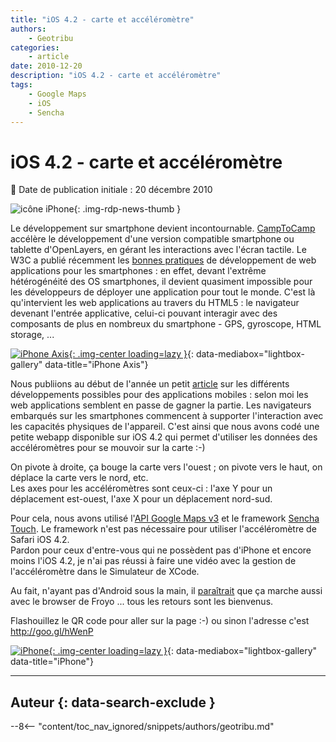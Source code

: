 ```yaml
---
title: "iOS 4.2 - carte et accéléromètre"
authors:
    - Geotribu
categories:
    - article
date: 2010-12-20
description: "iOS 4.2 - carte et accéléromètre"
tags:
    - Google Maps
    - iOS
    - Sencha
---
```


# iOS 4.2 - carte et accéléromètre

:calendar: Date de publication initiale : 20 décembre 2010

![icône iPhone](https://cdn.geotribu.fr/img/logos-icones/divers/iphone_logo.png "icône iPhone"){: .img-rdp-news-thumb }

Le développement sur smartphone devient incontournable. [CampToCamp](http://www.camptocamp.com/fr/blog/2010/12/mobile-web-gis/) accélère le développement d'une version compatible smartphone ou tablette d'OpenLayers, en gérant les interactions avec l'écran tactile. Le W3C a publié récemment les [bonnes pratiques](http://www.w3.org/TR/mwabp/) de développement de web applications pour les smartphones : en effet, devant l'extrême hétérogénéité des OS smartphones, il devient quasiment impossible pour les développeurs de déployer une application pour tout le monde. C'est là qu'intervient les web applications au travers du HTML5 : le navigateur devenant l'entrée applicative, celui-ci pouvant interagir avec des composants de plus en nombreux du smartphone - GPS, gyroscope, HTML storage, ...

[![iPhone Axis](https://cdn.geotribu.fr/img/articles-blog-rdp/articles/2010/iphone_axis.png "iPhone Axis"){: .img-center loading=lazy }](https://cdn.geotribu.fr/img/articles-blog-rdp/articles/2010/iphone_axis.png){: data-mediabox="lightbox-gallery" data-title="iPhone Axis"}

Nous publiions au début de l'année un petit [article](http://www.geotribu.net/node/195) sur les différents développements possibles pour des applications mobiles : selon moi les web applications semblent en passe de gagner la partie. Les navigateurs embarqués sur les smartphones commencent à supporter l'interaction avec les capacités physiques de l'appareil. C'est ainsi que nous avons codé une petite webapp disponible sur iOS 4.2 qui permet d'utiliser les données des accéléromètres pour se mouvoir sur la carte :-)

On pivote à droite, ça bouge la carte vers l'ouest ; on pivote vers le haut, on déplace la carte vers le nord, etc.  
Les axes pour les accéléromètres sont ceux-ci : l'axe Y pour un déplacement est-ouest, l'axe X pour un déplacement nord-sud.

Pour cela, nous avons utilisé l'[API Google Maps v3](http://code.google.com/intl/fr-FR/apis/maps/documentation/javascript/) et le framework [Sencha Touch](http://www.sencha.com/products/touch/). Le framework n'est pas nécessaire pour utiliser l'accéléromètre de Safari iOS 4.2.  
Pardon pour ceux d'entre-vous qui ne possèdent pas d'iPhone et encore moins l'iOS 4.2, je n'ai pas réussi à faire une vidéo avec la gestion de l'accéléromètre dans le Simulateur de XCode.

Au fait, n'ayant pas d'Android sous la main, il [paraîtrait](http://www.frandroid.com/17842/android-2-2-froyo-quavons-nous/) que ça marche aussi avec le browser de Froyo ... tous les retours sont les bienvenus.

Flashouillez le QR code pour aller sur la page :-) ou sinon l'adresse c'est <http://goo.gl/hWenP>  

[![iPhone](https://cdn.geotribu.fr/img/articles-blog-rdp/articles/2010/iphone_gmaps_accelerometer.png "iPhone"){: .img-center loading=lazy }](https://cdn.geotribu.fr/img/articles-blog-rdp/articles/2010/iphone_gmaps_accelerometer.png){: data-mediabox="lightbox-gallery" data-title="iPhone"}

----

## Auteur {: data-search-exclude }

--8<-- "content/toc_nav_ignored/snippets/authors/geotribu.md"
